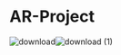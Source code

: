 # AR-Project

![download](https://github.com/agozz/AR-Project/assets/84788782/378a700e-76f9-43de-ada7-8c767a42a834)![download (1)](https://github.com/agozz/AR-Project/assets/84788782/91e1a044-0442-46e5-8966-2d7edc6e2350)
